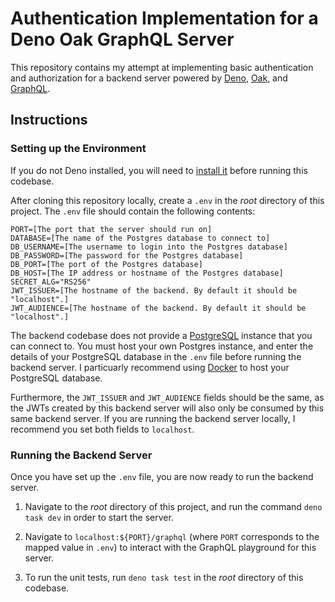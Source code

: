 # Authentication Implementation for a Deno Oak GraphQL Server

This repository contains my attempt at implementing basic authentication and authorization for a backend server powered by [Deno](https://deno.land/), [Oak](https://oakserver.github.io/oak/), and [GraphQL](https://graphql.org/).

## Instructions

### Setting up the Environment

If you do not Deno installed, you will need to [install it](https://deno.land/manual@v1.36.1/getting_started/installation) before running this codebase.

After cloning this repository locally, create a `.env` in the *root* directory of this project. The `.env` file should contain the following contents:

```
PORT=[The port that the server should run on]
DATABASE=[The name of the Postgres database to connect to]
DB_USERNAME=[The username to login into the Postgres database]
DB_PASSWORD=[The password for the Postgres database]
DB_PORT=[The port of the Postgres database]
DB_HOST=[The IP address or hostname of the Postgres database]
SECRET_ALG="RS256"
JWT_ISSUER=[The hostname of the backend. By default it should be "localhost".]
JWT_AUDIENCE=[The hostname of the backend. By default it should be "localhost".]
```

The backend codebase does not provide a [PostgreSQL](https://www.postgresql.org/) instance that you can connect to. You must host your own Postgres instance, and enter the details of your PostgreSQL database in the `.env` file before running the backend server. I particuarly recommend using [Docker](https://hub.docker.com/_/postgres) to host your PostgreSQL database.

Furthermore, the `JWT_ISSUER` and `JWT_AUDIENCE` fields should be the same, as the JWTs created by this backend server will also only be consumed by this same backend server. If you are running the backend server locally, I recommend you set both fields to `localhost`.

### Running the Backend Server

Once you have set up the `.env` file, you are now ready to run the backend server. 

1. Navigate to the *root* directory of this project, and run the command `deno task dev` in order to start the server.

2. Navigate to `localhost:${PORT}/graphql` (where `PORT` corresponds to the mapped value in `.env`) to interact with the GraphQL playground for this server.

3. To run the unit tests, run `deno task test` in the *root* directory of this codebase.